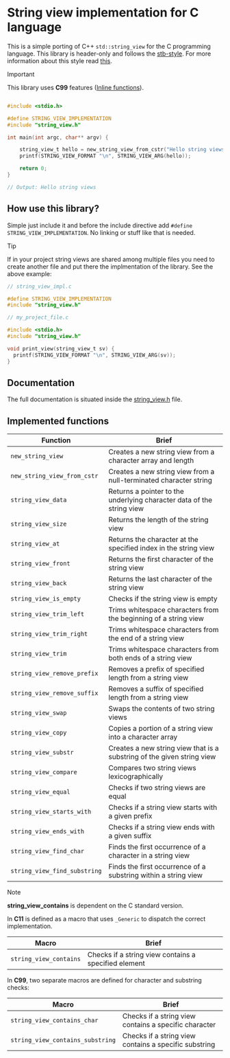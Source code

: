 # String view implementation for C language

This is a simple porting of C++ `std::string_view` for the C programming language. 
This library is header-only and follows the [stb-style](https://github.com/nothings/stb).
For more information about this style read [this](https://github.com/nothings/stb/blob/master/docs/stb_howto.txt).

> [!IMPORTANT]  
> This library uses **C99** features ([Inline functions](https://en.wikipedia.org/wiki/Inline_function)). 

```c

#include <stdio.h>

#define STRING_VIEW_IMPLEMENTATION
#include "string_view.h"

int main(int argc, char** argv) {

    string_view_t hello = new_string_view_from_cstr("Hello string views");
    printf(STRING_VIEW_FORMAT "\n", STRING_VIEW_ARG(hello));

    return 0;
}

// Output: Hello string views

```

## How use this library?

Simple just include it and before the include directive add `#define STRING_VIEW_IMPLEMENTATION`.
No linking or stuff like that is needed.

> [!TIP]
> If in your project string views are shared among multiple files
> you need to create another file and put there the implmentation of the library.
> See the above example:
> ```c 
> // string_view_impl.c
> 
> #define STRING_VIEW_IMPLEMENTATION
> #include "string_view.h"
>
> ```
>
> ```c 
> // my_project_file.c
> 
> #include <stdio.h>
> #include "string_view.h"
> 
> void print_view(string_view_t sv) {
>   printf(STRING_VIEW_FORMAT "\n", STRING_VIEW_ARG(sv));
> }
> ```

## Documentation

The full documentation is situated inside the [string_view.h](./string_view.h) file.

## Implemented functions

| Function                     | Brief                                                                  |
|------------------------------|------------------------------------------------------------------------|
| `new_string_view`            | Creates a new string view from a character array and length            |
| `new_string_view_from_cstr`  | Creates a new string view from a null-terminated character string      |
| `string_view_data`           | Returns a pointer to the underlying character data of the string view  |
| `string_view_size`           | Returns the length of the string view                                  |
| `string_view_at`             | Returns the character at the specified index in the string view        |
| `string_view_front`          | Returns the first character of the string view                         |
| `string_view_back`           | Returns the last character of the string view                          |
| `string_view_is_empty`       | Checks if the string view is empty                                     |
| `string_view_trim_left`      | Trims whitespace characters from the beginning of a string view        |
| `string_view_trim_right`     | Trims whitespace characters from the end of a string view              |
| `string_view_trim`           | Trims whitespace characters from both ends of a string view            |
| `string_view_remove_prefix`  | Removes a prefix of specified length from a string view                |
| `string_view_remove_suffix`  | Removes a suffix of specified length from a string view                |
| `string_view_swap`           | Swaps the contents of two string views                                 |
| `string_view_copy`           | Copies a portion of a string view into a character array               |
| `string_view_substr`         | Creates a new string view that is a substring of the given string view |
| `string_view_compare`        | Compares two string views lexicographically                            |
| `string_view_equal`          | Checks if two string views are equal                                   |
| `string_view_starts_with`    | Checks if a string view starts with a given prefix                     |
| `string_view_ends_with`      | Checks if a string view ends with a given suffix                       |
| `string_view_find_char`      | Finds the first occurrence of a character in a string view             |
| `string_view_find_substring` | Finds the first occurrence of a substring within a string view         |

> [!NOTE]
> **string_view_contains** is dependent on the C standard version.
>
> In **C11** is defined as a macro that uses `_Generic` to dispatch the correct implementation.
> 
> | Macro                            | Brief                                                |
> |----------------------------------|------------------------------------------------------|
> | `string_view_contains`           | Checks if a string view contains a specified element |
>
> In **C99**, two separate macros are defined for character and substring checks:
>
> | Macro                            | Brief                                                 |
> |----------------------------------|-------------------------------------------------------|
> | `string_view_contains_char`      | Checks if a string view contains a specific character |
> | `string_view_contains_substring` | Checks if a string view contains a specific substring |
>

